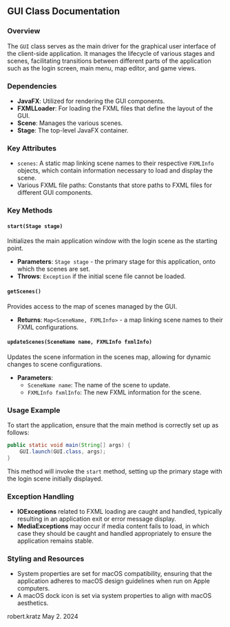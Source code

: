 ## GUI Class Documentation

### Overview

The `GUI` class serves as the main driver for the graphical user interface of the client-side application. It manages the lifecycle of various stages and scenes, facilitating transitions between different parts of the application such as the login screen, main menu, map editor, and game views.

### Dependencies

- **JavaFX**: Utilized for rendering the GUI components.
- **FXMLLoader**: For loading the FXML files that define the layout of the GUI.
- **Scene**: Manages the various scenes.
- **Stage**: The top-level JavaFX container.

### Key Attributes

- `scenes`: A static map linking scene names to their respective `FXMLInfo` objects, which contain information necessary to load and display the scene.
- Various FXML file paths: Constants that store paths to FXML files for different GUI components.

### Key Methods

#### `start(Stage stage)`

Initializes the main application window with the login scene as the starting point.

- **Parameters**: `Stage stage` - the primary stage for this application, onto which the scenes are set.
- **Throws**: `Exception` if the initial scene file cannot be loaded.

#### `getScenes()`

Provides access to the map of scenes managed by the GUI.

- **Returns**: `Map<SceneName, FXMLInfo>` - a map linking scene names to their FXML configurations.

#### `updateScenes(SceneName name, FXMLInfo fxmlInfo)`

Updates the scene information in the scenes map, allowing for dynamic changes to scene configurations.

- **Parameters**:
  - `SceneName name`: The name of the scene to update.
  - `FXMLInfo fxmlInfo`: The new FXML information for the scene.

### Usage Example

To start the application, ensure that the main method is correctly set up as follows:

```java
public static void main(String[] args) {
    GUI.launch(GUI.class, args);
}
```

This method will invoke the `start` method, setting up the primary stage with the login scene initially displayed.

### Exception Handling

- **IOExceptions** related to FXML loading are caught and handled, typically resulting in an application exit or error message display.
- **MediaExceptions** may occur if media content fails to load, in which case they should be caught and handled appropriately to ensure the application remains stable.

### Styling and Resources

- System properties are set for macOS compatibility, ensuring that the application adheres to macOS design guidelines when run on Apple computers.
- A macOS dock icon is set via system properties to align with macOS aesthetics.

robert.kratz May 2. 2024
